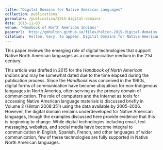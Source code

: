 ```yaml
---
title: "Digital Domains for Native American Languages"
collection: publications
permalink: /publication/2015-digital-domains
date: 2015-11-03
venue: 'Handbook of North American Indians'
paperurl: 'http://gmholton.github.io/files/holton-2015-digital-domains.pdf'
citation: 'Holton, Gary. to appear. Digital Domains for Native American Languages. In Igor Krupnik (ed.), Hanbook of North American Indians, vol. 1. Washington, DC: Smithsonian Institution.'
---
```


This paper reviews the emerging role of digital technologies that support Native North American languages as a communicative medium in the 21st century. 
 
This article was drafted in 2015 for the *Handbook of North American Indians* and may be somewhat dated due to the time elapsed during the publication process. Since the *Handbook* was conceived in the 1960s, digital forms of communication have become ubiquitous for non-Indigenous languages in North America, often serving as the primary domain of communication. The role of computers and the Internet as tools for accessing Native American language materials is discussed briefly in Volume 2 (Hinton 2008:351) using the data available by 2005–2006. However, the digital domain remains underdeveloped for Native American languages, though the examples discussed here provide evidence that this is beginning to change. While digital technologies including email, text messaging, websites, and social media have become integral to communication in English, Spanish, French, and other languages of wider communication, few of these technologies are fully supported in Native North American languages.

